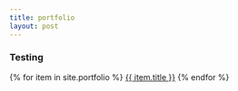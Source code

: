 ```yaml
---
title: portfolio
layout: post
---
```


<h3>Testing</h3>
{% for item in site.portfolio %}
  <a href="{{ item.url }}">{{ item.title }}</a>
{% endfor %}